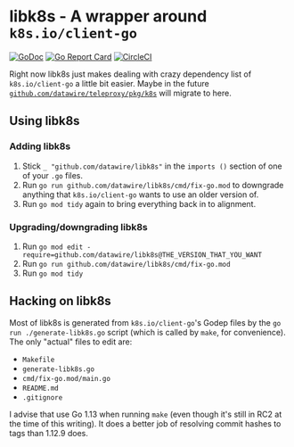 # libk8s - A wrapper around `k8s.io/client-go`

[![GoDoc](https://godoc.org/github.com/datawire/libk8s?status.svg)](https://godoc.org/github.com/datawire/libk8s)
[![Go Report Card](https://goreportcard.com/badge/github.com/datawire/libk8s)](https://goreportcard.com/report/github.com/datawire/libk8s)
[![CircleCI](https://circleci.com/gh/datawire/libk8s.svg)](https://circleci.com/gh/datawire/libk8s)

Right now libk8s just makes dealing with crazy dependency list of
`k8s.io/client-go` a little bit easier.  Maybe in the future
[`github.com/datawire/teleproxy/pkg/k8s`][] will migrate to here.

[`github.com/datawire/teleproxy/pkg/k8s`]: https://godoc.org/github.com/datawire/teleproxy/pkg/k8s

## Using libk8s

### Adding libk8s

 1. Stick `_ "github.com/datawire/libk8s"` in the `imports ()`
    section of one of your `.go` files.
 2. Run `go run github.com/datawire/libk8s/cmd/fix-go.mod` to
    downgrade anything that `k8s.io/client-go` wants to use an older
    version of.
 3. Run `go mod tidy` again to bring everything back in to alignment.

### Upgrading/downgrading libk8s

 1. Run `go mod edit -require=github.com/datawire/libk8s@THE_VERSION_THAT_YOU_WANT`
 2. Run `go run github.com/datawire/libk8s/cmd/fix-go.mod`
 3. Run `go mod tidy`

## Hacking on libk8s

Most of libk8s is generated from `k8s.io/client-go`'s Godep files by
the `go run ./generate-libk8s.go` script (which is called by `make`,
for convenience).  The only "actual" files to edit are:

 - `Makefile`
 - `generate-libk8s.go`
 - `cmd/fix-go.mod/main.go`
 - `README.md`
 - `.gitignore`

I advise that use Go 1.13 when running `make` (even though it's still
in RC2 at the time of this writing).  It does a better job of
resolving commit hashes to tags than 1.12.9 does.
